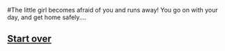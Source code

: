 #The little girl becomes afraid of you and runs away! 
You go on with your day, and get home safely....
 
## [Start over](../README.md)
